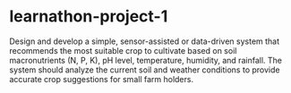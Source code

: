 # learnathon-project-1
Design and develop a simple, sensor-assisted or data-driven system that recommends the most suitable crop to cultivate based on soil macronutrients (N, P, K), pH level, temperature, humidity, and rainfall. The system should analyze the current soil and weather conditions to provide accurate crop suggestions for small farm holders.
